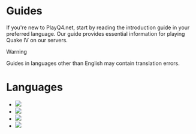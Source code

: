 # Guides
If you're new to PlayQ4.net, start by reading the introduction guide in your preferred language. Our guide provides essential information for playing Quake IV on our servers.

> [!WARNING]
> Guides in languages other than English may contain translation errors.

# Languages
- [![](https://img.shields.io/badge/English-complete-success)](https://github.com/PlayQ4/wiki/blob/main/wiki/guide/guide_en.md)
- [![](https://img.shields.io/badge/French_(Français)-incomplete-critical)](https://github.com/PlayQ4/wiki/blob/main/wiki/guide/guide_fr.md)
- [![](https://img.shields.io/badge/German_(Deutsch)-complete-success)](https://github.com/PlayQ4/wiki/blob/main/wiki/guide/guide_de.md)
- [![](https://img.shields.io/badge/Spanish_(Español)-incomplete-critical)](https://github.com/PlayQ4/wiki/blob/main/wiki/guide/guide_es.md)
